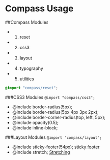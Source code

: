 Compass Usage
=============

##Compass Modules
  - 1. reset
  - 2. css3
  - 3. layout
  - 4. typography
  - 5. utilities
  
```css
@import "compass/reset";
```
###CSS3 Modules
`` @import "compass/css3"; ``
- @include border-radius(5px);
- @include border-radius(5px 4px 3px 2px);
- @include border-corner-radius(top, left, 5px);
- @include opacity(0.5); 
- @include inline-block;


###Layout Modules
`` @import "compass/layout"; ``
- @include sticky-footer(54px); [sticky footer](http://compass-style.org/examples/compass/layout/sticky-footer/)
- @include stretch; [Stretching](http://compass-style.org/reference/compass/layout/stretching/)
